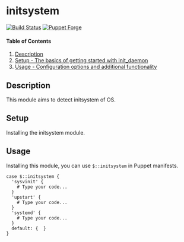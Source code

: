 # initsystem

[![Build Status](https://img.shields.io/travis/hfm/puppet-initsystem/master.svg?style=flat-square)](https://travis-ci.org/hfm/puppet-initsystem)
[![Puppet Forge](https://img.shields.io/puppetforge/v/hfm/initsystem.svg?style=flat-square)](https://forge.puppetlabs.com/hfm/initsystem)

#### Table of Contents

1. [Description](#description)
1. [Setup - The basics of getting started with init_daemon](#setup)
1. [Usage - Configuration options and additional functionality](#usage)

## Description

This module aims to detect initsystem of OS.

## Setup

Installing the initsystem module.

## Usage

Installing this module, you can use `$::initsystem` in Puppet manifests.

```puppet
case $::initsystem {
  'sysvinit' {
    # Type your code...
  }
  'upstart' {
    # Type your code...
  }
  'systemd' {
    # Type your code...
  }
  default: {  }
}
```
